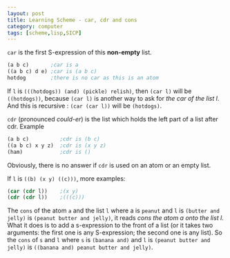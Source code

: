 ```yaml
---
layout: post
title: Learning Scheme - car, cdr and cons
category: computer
tags: [scheme,lisp,SICP]
---
```


`car` is the first S-expression of this **non-empty** list. 

```scheme
(a b c)       ;car is a
((a b c) d e) ;car is (a b c)
hotdog        ;there is no car as this is an atom
```

If `l` is `(((hotdogs)) (and) (pickle) relish)`, then `(car l)` will be `((hotdogs))`, because `(car l)` is another way to ask for *the car of the list l*. And this is recursive : `(car (car l))` will be `(hotdogs)`.

`cdr` (pronounced *could-er*) is the list which holds the left part of a list after cdr. Example

```scheme
(a b c)          ;cdr is (b c)
((a b c) x y z)  ;cdr is (x y z)
(ham)            ;cdr is ()
```
Obviously, there is no answer if `cdr` is used on an atom or an empty list.

If `l` is `((b) (x y) ((c)))`, more examples:

```scheme
(car (cdr l))    ;(x y)
(cdr (cdr l))    ;(((c)))
```

The `cons` of the atom `a` and the list `l` where a is `peanut` and`l` is `(butter and jelly)` is `(peanut butter and jelly)`, it reads *cons the atom a onto the list l*. What it does is to add a s-expression to the front of a list (or it takes two arguments:the first one is any S-expression; the second one is any list). So the `cons` of `s` and `l` where `s` is `(banana and)` and `l` is `(peanut butter and jelly)` is `((banana and) peanut butter and jelly)`.



